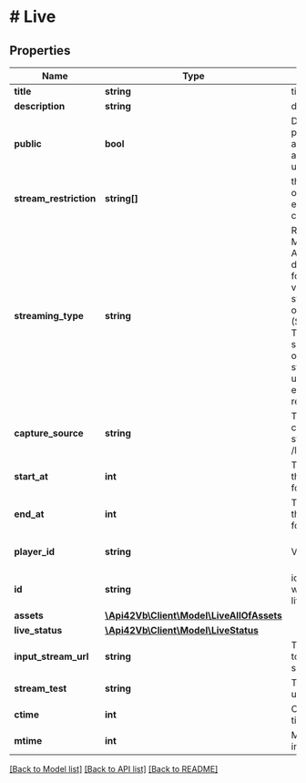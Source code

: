 # # Live

## Properties

Name | Type | Description | Notes
------------ | ------------- | ------------- | -------------
**title** | **string** | title of the live |
**description** | **string** | description of the live | [optional]
**public** | **bool** | Define if the live is public (it can be accessible by anybody with the live url). Default &#x3D; tue | [optional]
**stream_restriction** | **string[]** | the iso code 3306-1 on code-alpha2 if empty all the world can be read the live | [optional]
**streaming_type** | **string** | RTMP (Real-Time Messaging Protocol): A streaming protocol developed by Adobe for transmitting audio, video, and data streams in real-time over the Internet. SRT (Secure Reliable Transport): An open-source protocol that optimizes live video streaming over unstable networks, ensuring security and reliability. | [optional] [default to 'SRT']
**capture_source** | **string** | The closest source to capture the live stream, see /lives/captureSources | [optional]
**start_at** | **int** | The start datetime of the live in timestamp format | [optional]
**end_at** | **int** | The end datetime of the live in timestamp format | [optional]
**player_id** | **string** | Video player theme id | [optional] [default to '']
**id** | **string** | id of the live (null when adding a new live) | [optional]
**assets** | [**\Api42Vb\Client\Model\LiveAllOfAssets**](LiveAllOfAssets.md) |  | [optional]
**live_status** | [**\Api42Vb\Client\Model\LiveStatus**](LiveStatus.md) |  | [optional]
**input_stream_url** | **string** | The input stream url to push the live source | [optional]
**stream_test** | **string** | The stream preview url | [optional]
**ctime** | **int** | Creation datetime in timestamp format | [optional]
**mtime** | **int** | Modification datetime in timestamp format | [optional]

[[Back to Model list]](../../README.md#models) [[Back to API list]](../../README.md#endpoints) [[Back to README]](../../README.md)
